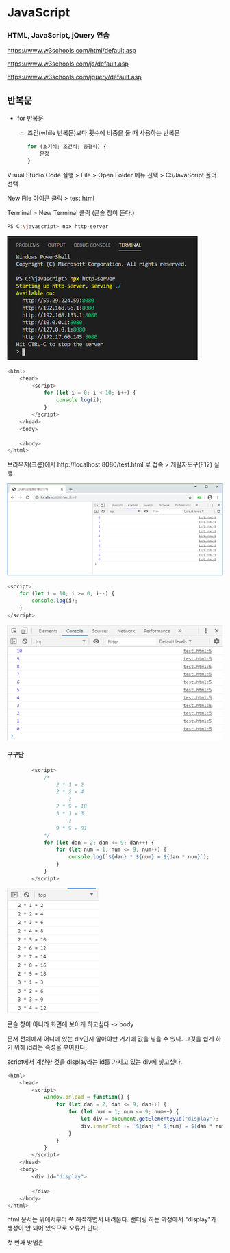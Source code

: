 # JavaScript



### HTML, JavaScript, jQuery 연습

https://www.w3schools.com/html/default.asp

https://www.w3schools.com/js/default.asp

https://www.w3schools.com/jquery/default.asp



## 반복문

* for 반복문

  * 조건(while 반복문)보다 횟수에 비중을 둘 때 사용하는 반복문

    ```javascript
    for (초기식; 조건식; 종결식) {
        문장
    }
    ```

    

Visual Studio Code 실행 > File > Open Folder 메뉴 선택 > C:\JavaScript 폴더 선택

New File 아이콘 클릭 > test.html

Terminal > New Terminal 클릭 (콘솔 창이 뜬다.)

```bash
PS C:\javascript> npx http-server
```



![image-20200128092333778](images/image-20200128092333778.png)



```javascript
<html>
    <head>
        <script>
            for (let i = 0; i < 10; i++) {
                console.log(i);
            }
        </script>
    </head>
    <body>

    </body>
</html>
```



브라우저(크롬)에서 http://localhost:8080/test.html 로 접속 > 개발자도구(F12) 실행



![image-20200128092643226](images/image-20200128092643226.png)



```javascript
<script>
    for (let i = 10; i >= 0; i--) {
        console.log(i);
    }
</script>
```



![image-20200128092923147](images/image-20200128092923147.png)



#### 구구단

```javascript
        <script>
            /*
                2 * 1 = 2
                2 * 2 = 4
                    :
                2 * 9 = 18
                3 * 1 = 3
                    :
                9 * 9 = 81
            */
            for (let dan = 2; dan <= 9; dan++) {
                for (let num = 1; num <= 9; num++) {
                    console.log(`${dan} * ${num} = ${dan * num}`);
                }
            }
        </script>
```



![image-20200128093522860](images/image-20200128093522860.png)



콘솔 창이 아니라 화면에 보이게 하고싶다 -> body

문서 전체에서 어디에 있는 div인지 알아야만 거기에 값을 넣을 수 있다. 그것을 쉽게 하기 위해 id라는 속성을 부여한다.

script에서 계산한 것을 display라는 id를 가지고 있는 div에 넣고싶다.

```javascript
<html>
    <head>
        <script>
            window.onload = function() {
                for (let dan = 2; dan <= 9; dan++) {
                    for (let num = 1; num <= 9; num++) {
                        let div = document.getElementById("display");
                        div.innerText += `${dan} * ${num} = ${dan * num}\n`;
                    }
                }               
            }
        </script>
    </head>
    <body>
        <div id="display">

        </div>
    </body>
</html>
```

html 문서는 위에서부터 쭉 해석하면서 내려온다. 랜더링 하는 과정에서 "display"가 생성이 안 되어 있으므로 오류가 난다.

첫 번째 방법은 <script>를 <div> 밑에 가져다 놓는다. 하지만 <script>는 가급적 <head>라는 태그 안에 두는 것이 좋다.

두 번째 방법은 모든 문서가 로딩 되고 나면 하면 된다. 그것을 해 주는 것이 `window.onload`이다.

덮어쓰는 것을 막기 위해서는 기존에 있던 내용에 더하면 된다. -> `+=` 사용

Element : 요소 -> 태그

Attribute : 속성

```html
<div id=~>
```

div : element

id : 속성 이름

~ : 속성 값



태그와 태그 사이에 문서를 넣고 싶은데 태그를 찾아야 한다. 유니크하게 식별될 수 있으면 id를 이용하는 것이 좋다.

`innerText`는 태그 사이에 값을 넣어주는데 일반적인 text로 인식한다.

`innerHTML`은 HTML 코드처럼 해석한다. `\n`는 공백 문자로 해석해서 다음 줄로 넘어가지 않고 뒤에 계속 붙는다. 내가 입력한 코드가 HTML의 태그 요소일 경우 해당 역할을 반영하여 출력한다.



```javascript
<html>
    <head>
        <script>
            window.onload = function() {
                for (let dan = 2; dan <= 9; dan++) {
                    for (let num = 1; num <= 9; num++) {
                        let div = document.getElementById("display");
                        div.innerText += `<b>${dan}</b> * ${num} = ${dan * num}\n`;
                    }
                }
                for (let dan = 2; dan <= 9; dan++) {
                    for (let num = 1; num <= 9; num++) {
                        let div = document.getElementById("display");
                        div.innerHTML += `<b>${dan}</b> * ${num} = ${dan * num}\n`;
                    }
                }
            }
        </script>
    </head>
    <body>
        <div id="display"></div>
    </body>
</html>
```



![image-20200128102220297](images/image-20200128102220297.png)



#### 구구단 출력



```
2 * 1 = 2	3 * 1 = 3	4 * 1 = 4	5 * 1 = 5	6 * 1 = 6	7 * 1 = 7	8 * 1 = 8	9 * 1 = 9

2 * 2 = 4	3 * 2 = 6	4 * 2 = 8	5 * 2 = 10	6 * 2 = 12	7 * 2 = 14	8 * 2 = 16	9 * 2 = 18

2 * 3 = 6	3 * 3 = 9	4 * 3 = 12	5 * 3 = 15	6 * 3 = 18	7 * 3 = 21	8 * 3 = 24	9 * 3 = 27

2 * 4 = 8	3 * 4 = 12	4 * 4 = 16	5 * 4 = 20	6 * 4 = 24	7 * 4 = 28	8 * 4 = 32	9 * 4 = 36

2 * 5 = 10	3 * 5 = 15	4 * 5 = 20	5 * 5 = 25	6 * 5 = 30	7 * 5 = 35	8 * 5 = 40	9 * 5 = 45

2 * 6 = 12	3 * 6 = 18	4 * 6 = 24	5 * 6 = 30	6 * 6 = 36	7 * 6 = 42	8 * 6 = 48	9 * 6 = 54

2 * 7 = 14	3 * 7 = 21	4 * 7 = 28	5 * 7 = 35	6 * 7 = 42	7 * 7 = 49	8 * 7 = 56	9 * 7 = 63

2 * 8 = 16	3 * 8 = 24	4 * 8 = 32	5 * 8 = 40	6 * 8 = 48	7 * 8 = 56	8 * 8 = 64	9 * 8 = 72

2 * 9 = 18	3 * 9 = 27	4 * 9 = 36	5 * 9 = 45	6 * 9 = 54	7 * 9 = 63	8 * 9 = 72	9 * 9 = 81
```



```javascript
<html>
    <head>
        <script>
            window.onload = function() {
                for (let num = 1; num <= 9; num++) {
                    let div = document.getElementById("display");
                    for (let dan = 2; dan <= 9; dan++) {
                        div.innerText += `${dan} * ${num} = ${dan * num}\t`;
                    }
                    div.innerText += '\n';
                }
            }
        </script>
    </head>
    <body>
        <pre id="display"></pre>
    </body>
</html>
```

`tab` 문자가 그대로 적용되도록 하는 태그가 <pre> 태그이다.



#### 사용자가 입력한 숫자에 해당하는 구구단 출력

```javascript
<html>
    <head>
        <script>
            window.onload = function() {
                let div = document.getElementById("display");
                let dan = prompt("몇 단을 출력할까요?", "2");
                for (let num = 1; num <= 9; num ++) {
                    // div.innerText = div.innerText + `${dan} * ${num} = ${dan*num} \n`;
                    div.innerText += `${dan} * ${num} = ${dan*num} \n`;

                }
            }
        </script>
    </head>
    <body>
        <div id="display"></div>
    </body>
</html>

```





#### 1초 동안 for 문이 실행된 횟수를 출력

```javascript
<html>
    <head>
        <script>
            window.onload = function() {
                // P107 코드 4-13
                // 1초 동안 for 문이 실행된 횟수를 출력

                // 현재 시간을 밀리세컨드(1/1000초) 단위로 반환
                const startTime = new Date().getTime();
                let cps = 0;
                for (cps = 0; new Date().getTime() < startTime + 1000; cps++) {
                    // do nothing ...
                }
                document.getElementById("display").innerText = `1초 동안 수행된 for 문 횟수 : ${cps}`;
            }
        </script>
    </head>
    <body>
        <div id="display"></div>
    </body>
</html>
```



![image-20200128102808558](images/image-20200128102808558.png)



#### 배열 요소 접근 방법

```javascript
<html>
    <head>
        <script>
            window.onload = function() {
                let fruits = [ '사과', '딸기', '바나나', '배' ];

                console.log('for 문을 이용한 출력');
                for (let i = 0; i < fruits.length; i ++) {
                    console.log(fruits[i]);
                }

                console.log('for in 문을 이용한 출력');
                for (let i in fruits) {
                    console.log(fruits[i]);
                }

                console.log('forEach 문을 이용한 출력 1');
                fruits.forEach(function(i) {
                    console.log(i);
                });

                console.log('forEach 문을 이용한 출력 2');
                fruits.forEach(i => {
                    console.log(i);
                });
            }
        </script>
    </head>
    <body>
        <div id="display"></div>
    </body>
</html>
```



![image-20200128103424640](images/image-20200128103424640.png)



#### 아래와 같은 형식으로 콘솔에 출력

```
1
12
123
1234
12345
123456
1234567
12345678
123456789
```



```javascript
<html>
    <head>
        <script>
            window.onload = function() {
                let output = '';
                for (let y = 1; y <= 9; y ++) {
                    output = '';
                    for (let x = 1; x <= y; x ++) {
                        output += x;
                    }
                    console.log(output);
                    document.getElementById("display").innerHTML += output+'<br>';
                }
            }
        </script>
    </head>
    <body>
        <div id="display"></div>
    </body>
</html>
```

줄을 바꾸려고 하면 `<br>`을 넣어줘야 한다.



![image-20200128104611533](images/image-20200128104611533.png)



```
*
**
***
****
*****
******
*******
********
*********
```

output += x; 를 output += '*';로 변경



### break, continue 문



for문 가운데를 true로 했다 -> 무한 루프

`confirm`은 사용자에게 예(true), 아니요(false)를 물어보는 것이다.

`break`는 반복문의 조건에 관계 없이 반복문 수행을 종료할 때 사용. 반복문을 빠져나온다.

```javascript
<html>
    <head>
        <script>
            window.onload = function() {
                //  코드 4-18 
                for (let i = 0; true; i ++) {
                    console.log(`${i}번째 반복입니다.`);
                    //  취소 클릭 -> false 반환 -> !false => true -> break 수행
                    if (!confirm("계속할까요?")) {
                        //  반복문을 빠져나올 때 사용하는 구문
                        break;
                    } 
                }
                console.log(`프로그램을 종료합니다.`);
            }
        </script>
    </head>
    <body>
        <div id="display"></div>
    </body>
</html>
```



![image-20200128105556262](images/image-20200128105556262.png)

![image-20200128105516948](images/image-20200128105516948.png)



`continue` : 반복문에서 아래 쪽에 있는 것을 무시하고 다음 루프로 넘어가는 것이다. 



```javascript
<html>
    <head>
        <script>
            window.onload = function() {
                for (let i = 0; i < 10; i++) {
                    console.log("이전", i);
                    if (i % 2 === 0) {
                        continue;
                    }
                    console.log("이후", i);
                }
            }
        </script>
    </head>
    <body>
        <div id="display"></div>
    </body>
</html>
```



![image-20200128110135432](images/image-20200128110135432.png)



#### 배열에 포함된 숫자의 합

**for in 구문 vs for of 구문**

```javascript
<html>
    <head>
        <script>
            window.onload = function() {
                // 배열에 포함된 숫자의 합을 구하시오.
                const values = [ 100, '백', 200, '이백', 300, '삼백' ];
                let sum = 0;
                // // for in 구문은 배열의 인덱스를 반환
                // for (i in values) {
                //     let v = Number(values[i]);
                //     if (!isNaN(v)) {
                //         sum += v;
                //     }
                // }
                // for of 구문은 배열의 값을 반환
                for (let i of values) {
                    let v = Number(i);
                    if (!isNaN(v)) {
                        sum += v;
                    }
                }
                console.log(`배열에 포함된 숫자의 합은 ${sum}입니다.`);
                document.getElementById("result").innerText = `배열에 포함된 숫자의 합은 ${sum}입니다.`;
            }
        </script>
    </head>
    <body>
        <div id="result"></div>
    </body>
</html>
```



```
배열에 포함된 숫자의 합은 600입니다.
```



## 함수

* 입력 -> 매개변수 = 파라미터 = 인자(값)
* 함수(규칙)
* 출력 -> 반환값 = 리턴값



* 함수 리터럴

  ```javascript
  function add (x, y) { return x + y; }
  ```

  function : function 키워드

  add : 함수명(식별자)

  (x, y) : 매개변수 목록 = 파라미터

  { return x + y; } : 함수 본문(body)



* 함수 정의 방식
  * 함수 선언문 (function statement)
  * 함수 표현식 (function expression)
  * Function() 생성자 함수



#### 함수 선언문을 이용한 함수 정의 방식

* 함수 리터럴과 동일
* 반드시 함수 이름을 정의해야 함



```javascript
// 함수 선언
function add (x, y) {
    return x + y;
}

// 함수 호출
add(3, 4);
```



#### 함수 표현식을 이용한 함수 정의 방식

* 자바스크립트에서 함수는 하나의 값으로 취급된다. 문자열이나 숫자 처럼 변수에 할당할 수 있다.
* let str = "hong gil dong"; -> 문자열을 str이라는 변수에 할당
* let add = function (x, y) { return x + y; };



익명 함수 : 이름이 없는 함수

기명 함수 : 이름이 있는 함수 -> 함수 표현식에 사용된 함수 이름은 외부 코드에서 접근할 수 없다.



```javascript
> let str = "hong gil dong";
undefined
> console.log(str);
hong gil dong
undefined
> let add = function(x, y) { return x + y; };
undefined
> console.log(add(3, 4));
7
undefined
> let sum = add;
undefined
> let name = str;
undefined
> console.log(name);
hong gil dong
undefined
> console.log(sum(4, 5));
9
undefined
```



기명 함수 ⇒ 함수 표현식에 사용된 함수 이름은 외부 코드에서 접근할 수 없다.

```javascript
> let sum = function add(x, y) { return x + y; };
undefined
> console.log(sum(3,4));
7
undefined
> console.log(add(3,4));
Uncaught ReferenceError: add is not defined
    at <anonymous>:1:9
```



함수 선언문 형식으로 정의한 함수는 자바스크립트 내부에서 함수 이름과 함수 변수 이름이 동일한 함수 표현식으로 변경



```javascript
function add(x, y) {
	return x + y;
}

let add = function add(x, y) {
	return x + y;
};
```



#### function() 생성자 함수를 이용한 함수 생성

new Function ([arg1[, arg2[, ...argN]],] functionBody)

https://developer.mozilla.org/ko/docs/Web/JavaScript/Reference/Global_Objects/Function



```javascript
let add = new Function('x', 'y', 'return x + y');
add(3, 4);
```

내부적으로는 다 이렇게 바뀐다.



#### 익명함수

p121

```javascript
// 선언
let 함수이름변수 = function(매개변수) { 함수 본문 };
// 호출
함수이름변수(매개변수);
```



#### 1부터 사용자가 입력한 숫자 만큼의 합을 반환하는 함수를 정의

```javascript
<html>
    <head>
        <script>
            // 1부터 사용자가 입력한 숫자 만큼의 합을 반환하는 함수를 정의
            // 선언문 형태 함수 정의
            function sigma1(n) {
                let sum = 0;
                for (let i = 1; i <= n; i++) {
                    sum += i;
                }
                return sum;
            };
            // 표현식 형태 함수 정의
            let sigma2 = function(n) {
                let sum = 0;
                for (let i = 1; i <= n; i++) {
                    sum += i;
                }
                return sum;
            };

            let s = "abcd";
            let f = function() { return 'abc'; };

            // 화살표 함수 형태로 정의
            let sigma3 = (n) => {
                let sum = 0;
                for (let i = 1; i <= n; i++) {
                    sum += i;
                }
                return sum;
            };
            let num = prompt("숫자를 입력하세요.");
            console.log(`1~${num} 합은 ${sigma1(num)}입니다.`);
            console.log(`1~${num} 합은 ${sigma2(num)}입니다.`);
            console.log(`1~${num} 합은 ${sigma3(num)}입니다.`);
        </script>
    </head>
    <body>
    </body>
</html>
```

10을 입력

함수 표현식 형태나 화살표 함수 형태로 정의한 경우에는 문제가 발생할 수도 있으므로 세미콜론을 찍어주는 것을 권장한다.

```
1~10 합은 55입니다.
1~10 합은 55입니다.
1~10 합은 55입니다.
```



#### 선언적 함수

p123

선언적 함수 -> 함수 선언문 방식으로 생성한 함수

```javascript
// 선언
function 함수이름 (매개변수) { 함수본문 }

// 호출
함수이름(매개변수);
```



#### 함수 재정의

p124

동일한 이름의 함수가 중복해서 정의되는 것

함수가 재정의되면 가장 마지막에 정의한 함수가 호출된다.

```javascript
<html>
    <head>
        <script>
            // 같은 이름의 함수를 정의하고 호출
            function doSomething(x, y) { return x + y; }
            function doSomething(x, y) { return x * y; }
            console.log(doSomething(3, 4));  // 12

            var doSomething2 = function(x, y) { return x + y; }
            var doSomething2 = function(x, y) { return x * y; }
            console.log(doSomething2(4, 5));  //20
        </script>
    </head>
    <body>
    </body>
</html>
```



```
12
20
```



#### 함수 선언 이전에 호출

```javascript
        <script>
            // 같은 이름의 함수를 정의하고 호출
            console.log(doSomething(3, 4));  // 12
            function doSomething(x, y) { return x + y; }
            function doSomething(x, y) { return x * y; }

            console.log(doSomething2);              // undefined
            console.log(doSomething2(4, 5));        // doSomething2 is not a function
            var doSomething2 = function(x, y) { return x + y; }
            var doSomething2 = function(x, y) { return x * y; }
        </script>
```



```
12
undefined
Uncaught TypeError: doSomething2 is not a function
    at test.html:9
```



function 키워드를 사용하여 함수를 정의하면 위치와 상관없이 호출할 수 있다. -> 함수가 호이스팅 된다.

위의 코드는 마지막에 정의되어 있는 doSomething이 호출된다.



표현식 형태로 쓰면 그 구문이 동작하고 나서 호출되어야 한다.

함수가 되기 위해서는 뒤의 구문이 동작해야 하는데 아직 동작이 안 되었기 때문에 함수가 아니라고 판단한다.



* 자바스크립트 책 추천
  * 인사이드 자바스크립트
  * 코어 자바스크립트
  * 러닝 자바스크립트
  * JavaScript Good Parts (PDF)



```javascript
<html>
    <head>
        <script>
            //  P125
            //  선언문 형식으로 정의된 함수와 
            //  표현식 형식으로 정의된 익명 함수가 공존하는 경우
            //  --> 선언문 형식이 먼저 생성된 후 익명 함수가 마지막에 생성
            var f = function() { console.log("#1 f is called."); };
            function f() { console.log("#2 f is called."); }

            f();    
        </script>
    </head>
    <body></body>
</html>
```



```
#1 f is called.
```



#### JavaScript Array 전역 객체

https://developer.mozilla.org/ko/docs/Web/JavaScript/Reference/Global_Objects/Array

```javascript
<html>
    <head>
        <script>
            // P129
            // 다양한 형식의 매개변수를 전달할 수 있다.
            let arr1 = new Array();
            let arr2 = new Array(10);
            let arr3 = new Array(1, 2, 3, 4);

            console.log(arr1);  // []
            console.log(arr2);  // [empty x 10]
            console.log(arr3);  // [1, 2, 3, 4]
            
            console.dir(Array);
        </script>
    </head>
    <body></body>
</html>
```



![image-20200128151811111](images/image-20200128151811111.png)



함수라는 것은 argument라는 독특한 값을 가지고 있다.

Array는 자바스크립트가 미리 가지고 있는 객체이다. 내장 객체. 배열 구조를 관리하는 객체

`console.dir` : 구조를 보여준다.



#### 가변 인자 함수

p130

파라미터(매개변수)의 개수가 변할 수 있는(= 고정되어 있지 않은) 함수

-> 함수 객체의 arguments 속성을 이용해서 매개변수를 이용(처리)



new Function()

함수를 어떤 형태로 정의하더라도 내부적으로는 위와같이 정의된다. -> argument를 사용할 수 있다.

```javascript
<html>
    <head>
        <script>
            // 매개변수로 전달된 숫자값의 합을 구하는 함수를 정의
            function sumAll() {
                console.log(typeof arguments);
                console.log(arguments);
                let sum = 0;
                for (i of arguments) {
                    if (!isNaN(Number(i))) {
                        console.log(i);
                        sum += i;
                    }
                }
                return sum;
            }
            console.log("모든 숫자의 합: " + sumAll(1, "하나", 2, "둘", 3, "셋"));  // 6
        </script>
    </head>
    <body></body>
</html>
```

배열 비슷한 객체. argument는 배열과 비슷하다.

가변 길이의 파라미터를 전달했을 때 argument를 이용해 내가 원하는 형태의 처리를 할 수 있다.

![image-20200128152814483](images/image-20200128152814483.png)



#### 리턴 값

```javascript
<html>
    <head>
        <script>
            // 함수 (실행) 중간에 반환하는 경우
            console.log("f() 호출 전");
            function f() {
                console.log("return 전");
                return;
                console.log("return 후");
            }
            f();
            console.log("f() 호출 후");
        </script>
    </head>
    <body></body>
</html>
```

함수 실행 중간에 return이 있으면 아래쪽 코드는 실행하지 않는다.

```
f() 호출 전
return 전
f() 호출 후
```



**파라미터로 전달된 숫자 중 첫번째 3의 배수를 반환하는 함수를 작성**

```javascript
<html>
    <head>
        <script>
            // 파라미터로 전달된 숫자 중 첫번째 3의 배수를 반환하는 함수를 작성하시오.
            function f() {
                for (i of arguments) {
                    if(i % 3 === 0) return i;
                }
            }
            console.log(f(3));                      // 3
            console.log(f(3, 7, 11));               // 3
            console.log(f(1, 7, 11, 15, 20, 12));   // 15
            console.log(f(1, 7, 11, 15));           // 15
        </script>
    </head>
    <body></body>
</html>
```



```
3
3
15
15
```



```javascript
<html>
    <head>
        <script>
            //  파라미터로 전달된 숫자 중 첫번째 3의 배수를 반환하는 함수를 작성하시오.
            function f1() {
                for (let i of arguments) {
                    if (i % 3 === 0) return i;
                }
            }
            function f2() {
                return Array.from(arguments).find(i => i % 3 === 0);  
            }
            function f3() {
                return [...arguments].find(i => i % 3 === 0); 
            }

            let f = f1;
            console.log(f(3));                      // 3
            console.log(f(3, 7, 11));               // 3
            console.log(f(1, 7, 11, 15, 20, 12));   // 15            
            console.log(f(1, 7, 11, 15));           // 15            
        </script>
    </head>
    <body></body>
</html>
```

`find` : 조건을 만족하면 그 요소를 반환한다.



```javascript
            //  예외를 던지지 않고는 forEach()를 중간에 멈출 수 없음
            //  중간에 멈춰야 한다면 forEach()는 적절하지 않음
            function f2() {
                let value;
                Array.from(arguments).forEach(i => {
                    if (i % 3 === 0) {
                        value = i;
                        return false;
                    }
                });  
                return value; 
            }
            function f3() {
                let value;
                [...arguments].forEach(i => {
                    if (i % 3 === 0) {
                        value = i;
                        return false;
                    }
                });  
                return value; 
            }
```

https://developer.mozilla.org/ko/docs/Web/JavaScript/Reference/Global_Objects/Array/find

forEach를 이용하면 length 없이 배열을 순차적으로 처리할 수 있다.



#### 내부 함수

p135

함수 내부에서 함수를 정의

```javascript
function 외부함수() {
    function 내부함수1 () { ... }
    function 내부함수2 () { ... }
}
```



```javascript
<html>
    <head>
        <script>
            //  P135 내부 함수
            //  함수 내부에서 함수를 정의
            /*
            function 외부함수() {
                function 내부함수1 () { ... }
                function 내부함수2 () { ... }
            } 
            */
            //  피타고라스 정리를 이용한 빗변의 길이를 구하는 pythagoras 함수를 정의       
            function pythagoras (width, height) {
                function square(x) {
                    return x * x;
                }   
                return Math.sqrt(square(width) + square(height));
            }
            //  같은 이름의 다른 기능을 함수로 구현
            function square(width, height, hypotenuse) {
                if (width * width + height * height === hypotenuse * hypotenuse) 
                    return true;
                else 
                    return false;
            }            
            console.log(pythagoras(3, 4));      //  5
        </script>
    </head>
    <body></body>
</html>

```

같은 이름의 다른 기능 구현 -> scope 문제, 함수 재정의 문제 때문에 함수 실행 결과가 의도되지 않게 나올 수 있다.

이것을 막기 위해서 square 함수를 pythagoras 안으로 가져가 해당 함수 안에서만 사용할 수 있도록 한다.

함수의 이름 중복을 막기 위한 것이다. 동일한 이름의 내부 함수와 외부 함수가 있다면 내부 함수를 우선적으로 사용한다.



#### 자기 호출 함수

p139

```javascript
<html>
    <head>
        <script>
            let f = function () {
                console.log("#1");
            };
            f();

            // P139 자기 호출 함수
            // 생성하자마자 한번 호출되는 함수
            (function () {
                console.log("#2");
            })();
        </script>
    </head>
    <body></body>
</html>
```

한 번만 호출되고, 함수의 기능이 정의됨과 동시에 호출되었으면 좋겠다. -> 이 함수의 정의를 괄호로 한 번 묶어 주고 뒤에 괄호를 붙인다.



#### 콜백 함수

p139

* 동기 방식 : 호출해서 결과를 확인하고 다음으로 넘어간다. 어떤 하나의 처리 결과가 끝나야 다음으로 넘어가는 것
* 비동기 방식 : main 흐름이 가다가 f() 라는 함수를 호출했는데 결과가 오지 않아도 다음 처리로 넘어가는 것이다. 이 때 호출한 f()의 결과가 올 수 있다. 뒤에 오는 처리의 결과를 main 흐름에서 처리하기 위해서는 f()에서 return 할 때 처리할 함수를 같이 알려준다. main 흐름은 빠르게 처리할 수 있다.
* 비동기 처리에서 서브 함수가 처리가 끝났을 때에 호출하는 함수를 콜백 함수라고 한다.
* main 흐름이 있고, side 흐름이 있다. 시스템 자원을 효율적으로 사용하기 위해서 사용
* 끝났다는 메시지(이벤트)가 발생하고, 그것을 처리하기 위해서 이벤트 핸들러를 사용



함수는 변수에 담을 수 있고, 그 변수를 가지고 함수를 호출 할수도 있다.

변수로 넘어온 함수를 호출한다.

```javascript
<html>
    <head>
        <script>
            // P139
            let f1 = function(x, y) { return x + y };
            f1(2, 3);

            function callTenTimes(c1) {
                for (var i = 0; i < 10; i++) {
                    c1();
                }
            }
            var c = function() {
                console.log("함수 호출");
            }
            callTenTimes(c);
        </script>
    </head>
    <body></body>
</html>
```

함수 호출이 10번 찍힌다.

파라미터로 함수 이름을 전달. 함수 내에서 해당 함수 실행

비동기 방식에서 callback 함수 많이 사용



#### 함수를 리턴하는 함수

p141

```javascript
<html>
    <head>
        <script>
            // 함수를 반환하는 함수
            function returnFunction() {
                return function() {
                    console.log("^^"); 
                };
            }
            let f = returnFunction();
            console.log(f);
            f();
            
            returnFunction()();
        </script>
    </head>
    <body></body>
</html>
```



![image-20200128171745682](images/image-20200128171745682.png)

이러한 내용의 함수가 f에 저장된다.

* 함수를 리턴하는 함수를 사용하는 가장 큰 이유는 클로저(closure) 떄문이다.



#### 클로저

```javascript
<html>
    <head>
        <script>
            // 클로저
            function f(name) {
                var output = `Hello ${name}!!!`;
                console.log("f() 안", output);
            }

            f(`홍길동`);
            console.log("f() 밖", output);
        </script>
    </head>
    <body></body>
</html>
```



```
f() 안 Hello 홍길동!!!
Uncaught ReferenceError: output is not defined
    at test.html:11
```

output은 함수 안에 정의되어있다. 함수 안에 정의되어 있는 변수는 해당하는 함수 안에서만 유효 범위를 가진다.

밖에 있는 output은 정의되어있지 않다고 나온다. 함수 외부에서는 함수 내부에 정의되어 있는 변수를 직접 참조해서 사용할 수 없다.



함수 안에 정의되어 있는 output을 남겨둬 호출 이후에 반환값을 쓸 수 있다.

* 클로저 (정의가 다양)
  * 지역 변수를 남겨두는 현상
  * 함수 내부의 변수들이 살아있는 것. 함수로 생성된 공간
  * 리턴된 함수 자체
  * 살아남은 지역 변수

클로저 : 함수 내부에 정의되어 있는 변수가 함수가 반환된 이후에도 쓸 수 있는 것. 함수 내부에서 함수를 반환해야 한다. 반환된 것을 가지고 호출하면 정의되어 있는 output을 사용할 수 있다. 함수 내부에 생성되어 있는 변수의 소멸을 지연시킨다.



```javascript
<html>
    <head>
        <script>
            // 클로저
            function f(name) {
                var output = `Hello ${name}!!!`;
                console.log("f() 안", output);
                return function() { console.log(output); };
            }

            let ff = f(`홍길동`);
            ff();
            console.log("f() 밖", output);
        </script>
    </head>
    <body></body>
</html>
```



![image-20200128173632544](images/image-20200128173632544.png)



```javascript
<html>
    <head>
        <script>
            // 클로저
            function f(name) {
                var output = `Hello ${name}!!!`;
                console.log("f() 안", output);
                return function() { console.log(output); };
            }

            let f1 = f('홍길동');
            f1();

            let f2 = f('리차드');
            f2();
            
        </script>
    </head>
    <body></body>
</html>
```



```
f() 안 Hello 홍길동!!!
Hello 홍길동!!!
f() 안 Hello 리차드!!!
Hello 리차드!!!
```



